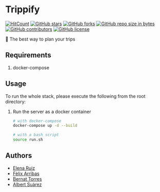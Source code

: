 # Trippify

[![HitCount](http://hits.dwyl.io/felixarpa/trippify.svg)](http://hits.dwyl.io/felixarpa/trippify)
[![GitHub stars](https://img.shields.io/github/stars/felixarpa/trippify.svg)](https://GitHub.com/felixarpa/trippify/stargazers/)
[![GitHub forks](https://img.shields.io/github/forks/felixarpa/trippify.svg)](https://GitHub.com/felixarpa/trippify/network/)
[![GitHub repo size in bytes](https://img.shields.io/github/repo-size/felixarpa/trippify.svg)](https://github.com/felixarpa/trippify)
[![GitHub contributors](https://img.shields.io/github/contributors/felixarpa/trippify.svg)](https://GitHub.com/felixarpa/trippify/graphs/contributors/)
[![GitHub license](https://img.shields.io/github/license/felixarpa/trippify.svg)](https://github.com/felixarpa/trippify/blob/master/LICENSE)

🚗 The best way to plan your trips

## Requirements

1. docker-compose

## Usage

To run the whole stack, please execute the following from the root directory:

1. Run the server as a docker container

    ```bash
    # with docker-compose
    docker-compose up -d --build

    # with a bash script
    source run.sh
    ```

## Authors

- [Elena Ruiz](https://github.com/elena20ruiz)
- [Fèlix Arribas](https://github.com/felixarpa)
- [Bernat Torres](https://github.com/bernatixer)
- [Albert Suàrez](https://github.com/AlbertSuarez)